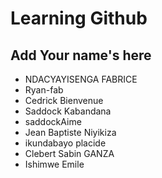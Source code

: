 # Learning Github

## Add Your name's here

- NDACYAYISENGA FABRICE
- Ryan-fab
- Cedrick Bienvenue
-  Saddock Kabandana
-  saddockAime
-  Jean Baptiste Niyikiza
- ikundabayo placide
-  Clebert Sabin GANZA
- Ishimwe Emile
